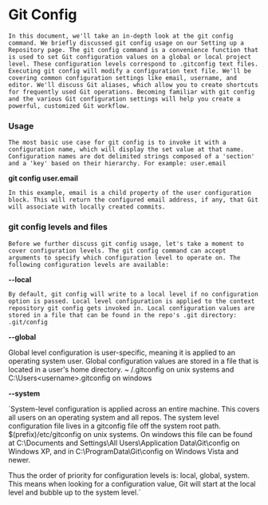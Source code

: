 # Git Config 

`In this document, we'll take an in-depth look at the git config command. We briefly discussed git config usage on our Setting up a Repository page. The git config command is a convenience function that is used to set Git configuration values on a global or local project level. These configuration levels correspond to .gitconfig text files. Executing git config will modify a configuration text file. We'll be covering common configuration settings like email, username, and editor. We'll discuss Git aliases, which allow you to create shortcuts for frequently used Git operations. Becoming familiar with git config and the various Git configuration settings will help you create a powerful, customized Git workflow.`

### Usage
`The most basic use case for git config is to invoke it with a configuration name, which will display the set value at that name. Configuration names are dot delimited strings composed of a 'section' and a 'key' based on their hierarchy. For example: user.email`

**git config user.email**

`In this example, email is a child property of the user configuration block. This will return the configured email address, if any, that Git will associate with locally created commits.`

### git config levels and files
`Before we further discuss git config usage, let's take a moment to cover configuration levels. The git config command can accept arguments to specify which configuration level to operate on. The following configuration levels are available:`

**--local**

`By default, git config will write to a local level if no configuration option is passed. Local level configuration is applied to the context repository git config gets invoked in. Local configuration values are stored in a file that can be found in the repo's .git directory: .git/config`

**--global**

Global level configuration is user-specific, meaning it is applied to an operating system user. Global configuration values are stored in a file that is located in a user's home directory. ~ /.gitconfig on unix systems and C:\Users\<username>\.gitconfig on windows

**--system**

`System-level configuration is applied across an entire machine. This covers all users on an operating system and all repos. The system level configuration file lives in a gitconfig file off the system root path. $(prefix)/etc/gitconfig on unix systems. On windows this file can be found at C:\Documents and Settings\All Users\Application Data\Git\config on Windows XP, and in C:\ProgramData\Git\config on Windows Vista and newer.

Thus the order of priority for configuration levels is: local, global, system. This means when looking for a configuration value, Git will start at the local level and bubble up to the system level.`
